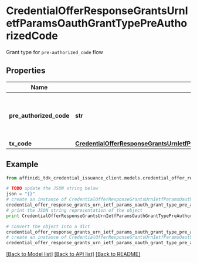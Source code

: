 # CredentialOfferResponseGrantsUrnIetfParamsOauthGrantTypePreAuthorizedCode

Grant type for `pre-authorized_code` flow

## Properties

| Name                    | Type                                                                                                                                                                      | Description                                        | Notes      |
| ----------------------- | ------------------------------------------------------------------------------------------------------------------------------------------------------------------------- | -------------------------------------------------- | ---------- |
| **pre_authorized_code** | **str**                                                                                                                                                                   | pre authorized code to be exchanged with jwt token |
| **tx_code**             | [**CredentialOfferResponseGrantsUrnIetfParamsOauthGrantTypePreAuthorizedCodeTxCode**](CredentialOfferResponseGrantsUrnIetfParamsOauthGrantTypePreAuthorizedCodeTxCode.md) |                                                    | [optional] |

## Example

```python
from affinidi_tdk_credential_issuance_client.models.credential_offer_response_grants_urn_ietf_params_oauth_grant_type_pre_authorized_code import CredentialOfferResponseGrantsUrnIetfParamsOauthGrantTypePreAuthorizedCode

# TODO update the JSON string below
json = "{}"
# create an instance of CredentialOfferResponseGrantsUrnIetfParamsOauthGrantTypePreAuthorizedCode from a JSON string
credential_offer_response_grants_urn_ietf_params_oauth_grant_type_pre_authorized_code_instance = CredentialOfferResponseGrantsUrnIetfParamsOauthGrantTypePreAuthorizedCode.from_json(json)
# print the JSON string representation of the object
print CredentialOfferResponseGrantsUrnIetfParamsOauthGrantTypePreAuthorizedCode.to_json()

# convert the object into a dict
credential_offer_response_grants_urn_ietf_params_oauth_grant_type_pre_authorized_code_dict = credential_offer_response_grants_urn_ietf_params_oauth_grant_type_pre_authorized_code_instance.to_dict()
# create an instance of CredentialOfferResponseGrantsUrnIetfParamsOauthGrantTypePreAuthorizedCode from a dict
credential_offer_response_grants_urn_ietf_params_oauth_grant_type_pre_authorized_code_from_dict = CredentialOfferResponseGrantsUrnIetfParamsOauthGrantTypePreAuthorizedCode.from_dict(credential_offer_response_grants_urn_ietf_params_oauth_grant_type_pre_authorized_code_dict)
```

[[Back to Model list]](../README.md#documentation-for-models) [[Back to API list]](../README.md#documentation-for-api-endpoints) [[Back to README]](../README.md)
